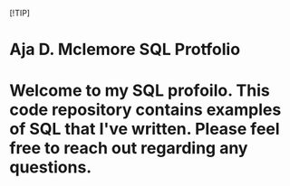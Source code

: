 [!TIP]

# Aja D. Mclemore SQL Protfolio

# Welcome to my SQL profoilo. This code repository contains examples of SQL that I've written. Please feel free to reach out regarding any questions.
